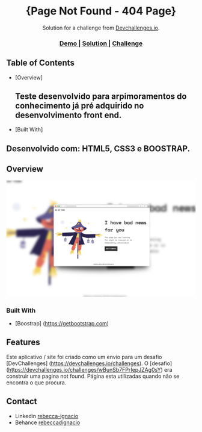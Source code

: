 
<h1 align="center">{Page Not Found - 404 Page}</h1>

<div align="center">
   Solution for a challenge from  <a href="http://devchallenges.io" target="_blank">Devchallenges.io</a>.
</div>

<div align="center">
  <h3>
    <a href="http://devchallenges-notfoundpage.atwebpages.com">
      Demo
    </a>
    <span> | </span>
    <a href="https://github.com/rebeccaaaaaaaaaaa/pagenotfound">
      Solution
    </a>
    <span> | </span>
    <a href="https://devchallenges.io/challenges/wBunSb7FPrIepJZAg0sY">
      Challenge
    </a>
  </h3>
</div>


## Table of Contents

- [Overview]
  ## Teste desenvolvido para arpimoramentos do conhecimento já pré adquirido no desenvolvimento front end.

- [Built With]
## Desenvolvido com: HTML5, CSS3 e BOOSTRAP. 


## Overview

![screenshot](https://raw.githubusercontent.com/rebeccaaaaaaaaaaa/pagenotfound/main/pagenotfound-desafio.jpg)


### Built With


- [Boostrap] (https://getbootstrap.com)


## Features

Este aplicativo / site foi criado como um envio para um desafio [DevChallenges] (https://devchallenges.io/challenges). O [desafio] (https://devchallenges.io/challenges/wBunSb7FPrIepJZAg0sY) era construir uma pagina not found. Página esta utilizadas quando não se encontra o que procura. 


## Contact

- Linkedin [rebecca-ignacio](https://www.linkedin.com/in/rebecca-ignacio/})
- Behance [rebeccadignacio](https://www.behance.net/rebeccadignacio})

